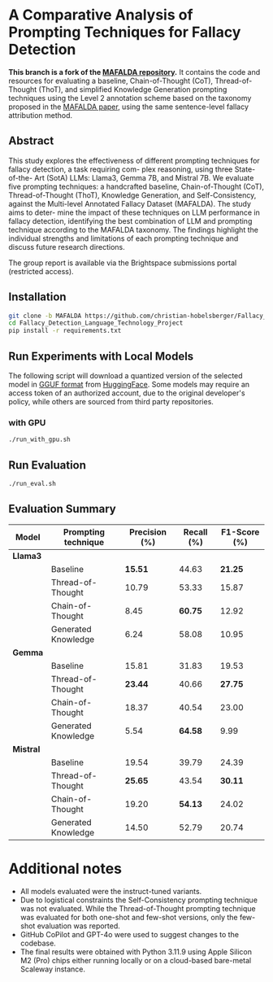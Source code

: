 # A Comparative Analysis of Prompting Techniques for Fallacy Detection

**This branch is a fork of the [MAFALDA repository](https://github.com/ChadiHelwe/MAFALDA).** It contains the code and resources for evaluating a baseline, Chain-of-Thought (CoT), Thread-of-Thought (ThoT), and simplified Knowledge Generation prompting techniques using the Level 2 annotation scheme based on the taxonomy proposed in the [MAFALDA paper](https://arxiv.org/pdf/2311.09761), using the same sentence-level fallacy attribution method.

## Abstract
This study explores the effectiveness of different prompting techniques for fallacy detection, a task requiring com- plex reasoning, using three State-of-the- Art (SotA) LLMs: Llama3, Gemma 7B, and Mistral 7B. We evaluate five prompting techniques: a handcrafted baseline, Chain-of-Thought (CoT), Thread-of-Thought (ThoT), Knowledge Generation, and Self-Consistency, against the Multi-level Annotated Fallacy Dataset (MAFALDA). The study aims to deter- mine the impact of these techniques on LLM performance in fallacy detection, identifying the best combination of LLM and prompting technique according to the MAFALDA taxonomy. The findings highlight the individual strengths and limitations of each prompting technique and discuss future research directions.

The group report is available via the Brightspace submissions portal (restricted access).

## Installation
```bash
git clone -b MAFALDA https://github.com/christian-hobelsberger/Fallacy_Detection_Language_Technology_Project.git
cd Fallacy_Detection_Language_Technology_Project
pip install -r requirements.txt
```

## Run Experiments with Local Models

The following script will download a quantized version of the selected model in [GGUF format](https://huggingface.co/docs/hub/gguf) from [HuggingFace](huggingface.co). Some models may require an access token of an authorized account, due to the original developer's policy, while others are sourced from third party repositories.

### with GPU
```bash
./run_with_gpu.sh
```

## Run Evaluation
```bash
./run_eval.sh
```

## Evaluation Summary

| **Model**  | **Prompting technique**  | **Precision (%)**  | **Recall (%)**  | **F1-Score (%)** |
|------------|---------------------------|--------------------|-----------------|------------------|
| **Llama3** |                           |                    |                 |                  |
|            | Baseline                  | **15.51**          | 44.63           | **21.25**        |
|            | Thread-of-Thought         | 10.79              | 53.33           | 15.87            |
|            | Chain-of-Thought          | 8.45               | **60.75**       | 12.92            |
|            | Generated Knowledge       | 6.24               | 58.08           | 10.95            |
| **Gemma**  |                           |                    |                 |                  |
|            | Baseline                  | 15.81              | 31.83           | 19.53            |
|            | Thread-of-Thought         | **23.44**          | 40.66           | **27.75**        |
|            | Chain-of-Thought          | 18.37              | 40.54           | 23.00            |
|            | Generated Knowledge       | 5.54               | **64.58**       | 9.99             |
| **Mistral**|                           |                    |                 |                  |
|            | Baseline                  | 19.54              | 39.79           | 24.39            |
|            | Thread-of-Thought         | **25.65**          | 43.54           | **30.11**        |
|            | Chain-of-Thought          | 19.20              | **54.13**       | 24.02            |
|            | Generated Knowledge       | 14.50              | 52.79           | 20.74            |


# Additional notes
- All models evaluated were the instruct-tuned variants.
- Due to logistical constraints the Self-Consistency prompting technique was not evaluated. While the Thread-of-Thought prompting technique was evaluated for both one-shot and few-shot versions, only the few-shot evaluation was reported.
- GitHub CoPilot and GPT-4o were used to suggest changes to the codebase.
- The final results were obtained with Python 3.11.9 using Apple Silicon M2 (Pro) chips either running locally or on a cloud-based bare-metal Scaleway instance.
